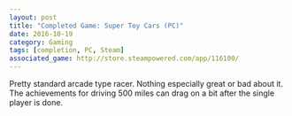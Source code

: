 ```yaml
---
layout: post
title: "Completed Game: Super Toy Cars (PC)"
date: 2016-10-19
category: Gaming
tags: [completion, PC, Steam]
associated_game: http://store.steampowered.com/app/116100/
---
```


Pretty standard arcade type racer.
Nothing especially great or bad about it.
The achievements for driving 500 miles can drag on a bit after the single player is done.